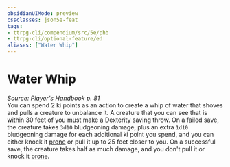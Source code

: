 ```yaml
---
obsidianUIMode: preview
cssclasses: json5e-feat
tags:
- ttrpg-cli/compendium/src/5e/phb
- ttrpg-cli/optional-feature/ed
aliases: ["Water Whip"]
---
```

# Water Whip
*Source: Player's Handbook p. 81*  
You can spend 2 ki points as an action to create a whip of water that shoves and pulls a creature to unbalance it. A creature that you can see that is within 30 feet of you must make a Dexterity saving throw. On a failed save, the creature takes `3d10` bludgeoning damage, plus an extra `1d10` bludgeoning damage for each additional ki point you spend, and you can either knock it [prone](Misc%20Files/CLI/rules/conditions.md#Prone) or pull it up to 25 feet closer to you. On a successful save, the creature takes half as much damage, and you don't pull it or knock it [prone](Misc%20Files/CLI/rules/conditions.md#Prone).